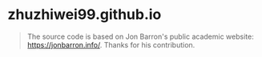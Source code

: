 # zhuzhiwei99.github.io

> The source code is based on Jon Barron's public academic website: https://jonbarron.info/. Thanks for his contribution.
